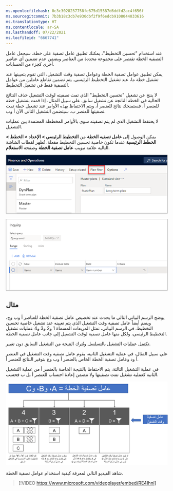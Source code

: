 ```yaml
---
ms.openlocfilehash: 0c3c3028237758fe675d15587d6ddfd2ac4f656f
ms.sourcegitcommit: 7b3b18c3cb7e930dbf2f9f6edcb9108044033616
ms.translationtype: HT
ms.contentlocale: ar-SA
ms.lasthandoff: 07/22/2021
ms.locfileid: "6667741"
---
```

عند استخدام "تحسين التخطيط"، يمكنك تطبيق عامل تصفية على خطة. سيجعل عامل التصفية الخطة تقتصر على مجموعة محددة من العناصر ويضمن عدم تضمين أي عناصر أخرى كجزء من الحسابات. 

يمكن تطبيق عوامل تصفية الخطة وعوامل تصفية وقت التشغيل، التي تقوم بتعيينها عند تشغيل خطة ما، عند تشغيل التخطيط الرئيسي. يتم تضمين تقاطع عاملين من عوامل التصفية فقط في تشغيل التخطيط. 

لا ينتج عن تشغيل "تحسين التخطيط" الذي تمت تصفيته لوقت التشغيل حذف النتائج الحالية في الخطة الناتجة عن تشغيل سابق. على سبيل المثال، إذا قمت بتشغيل خطة للعنصر أ، فستمنحك نتائج للعنصر أ، ويتم الاحتفاظ بهذه الأوامر عند تشغيل خطة تمت تصفيتها للعنصر ب. سيتضمن التشغيل الثاني الآن أ وب. 

لا يحتفظ التشغيل الذي لم يتم تصفيته سوى بالأوامر المخططة المعتمدة بين عمليات التشغيل. 

يمكن الوصول إلى **عامل تصفيه الخطة** من **التخطيط الرئيسي > الإعداد > الخطط > الخطط الرئيسية** عندما تكون خاصية تحسين التخطيط مفعلة. تُظهر لقطات الشاشة التالية علامة تبويب **عامل تصفية الخطة** وصفحة **الاستعلام**.

![لقطة شاشة لصفحة الخطط الرئيسية تبرز علامة تبويب عامل تصفية الخطة.](../media/filters-1-ssm.png)


[ ![ لقطة شاشة لصفحة الاستعلام الخاصة بعامل تصفية الخطة.](../media/filters-2-ss.png) ](../media/filters-2-ss.png#lightbox)


## <a name="example"></a>مثال

يوضح الرسم البياني التالي ما يحدث عند تخصيص عامل تصفية الخطة للعناصر أ وب وج، ويضم أيضاً عامل تصفية وقت التشغيل الذي يتم تعيينه عند تشغيل خاصية تحسين التخطيط. في الرسم البياني، تمثل المربعات المسماة 1 و2 و3 و4 عمليات تشغيل التخطيط الرئيسي، ولكل منها عامل تصفية لوقت التشغيل إلى جانب عامل تصفية الخطة. 

تكتمل عمليات التشغيل بالتسلسل وتُترك النتيجة من التشغيل السابق دون تغيير. 

علي سبيل المثال، في عملية التشغيل الثانية، يقوم عامل تصفية وقت التشغيل في العنصر أ ود وعامل تصفية الخطة الخاص بالعنصر أ وب وج بتوفير النتائج للعنصر أ. 

في عملية التشغيل الثالثة، يتم الاحتفاظ بالنتيجة الخاصة بالعنصر أ من عملية التشغيل الثانية كعملية تشغيل تمت تصفيتها ولا تتضمن إعادة احتساب للعنصر أ بل ب فحسب.


[ ![رسم بياني يمثل ما يحدث عندما يكون عامل تصفيه الخطة خاص بالعناصر أ وب وج ويضم أيضاً عامل تصفية وقت التشغيل.](../media/filters-3-c.png) ](../media/filters-3-c.png#lightbox)

 
شاهد الفيديو التالي لمعرفة كيفية استخدام عوامل تصفية الخطة.

 > [!VIDEO https://www.microsoft.com/videoplayer/embed/RE4Ihni]

